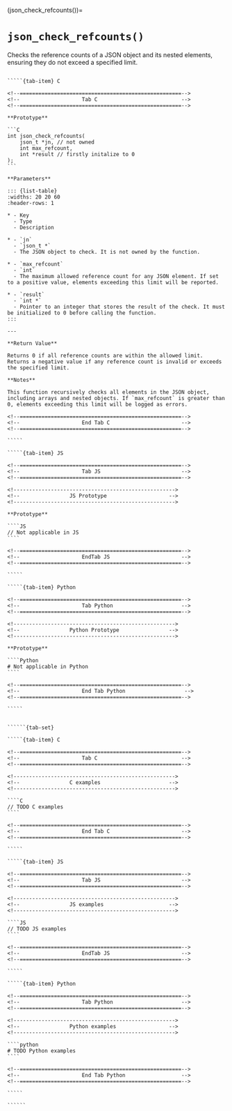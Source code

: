 <!-- ============================================================== -->
(json_check_refcounts())=
# `json_check_refcounts()`
<!-- ============================================================== -->

Checks the reference counts of a JSON object and its nested elements, ensuring they do not exceed a specified limit.

<!------------------------------------------------------------>
<!--                    Prototypes                          -->
<!------------------------------------------------------------>

``````{tab-set}

`````{tab-item} C

<!--====================================================-->
<!--                    Tab C                           -->
<!--====================================================-->

**Prototype**

```C
int json_check_refcounts(
    json_t *jn, // not owned
    int max_refcount,
    int *result // firstly initalize to 0
);
```

**Parameters**

::: {list-table}
:widths: 20 20 60
:header-rows: 1

* - Key
  - Type
  - Description

* - `jn`
  - `json_t *`
  - The JSON object to check. It is not owned by the function.

* - `max_refcount`
  - `int`
  - The maximum allowed reference count for any JSON element. If set to a positive value, elements exceeding this limit will be reported.

* - `result`
  - `int *`
  - Pointer to an integer that stores the result of the check. It must be initialized to 0 before calling the function.
:::

---

**Return Value**

Returns 0 if all reference counts are within the allowed limit. Returns a negative value if any reference count is invalid or exceeds the specified limit.

**Notes**

This function recursively checks all elements in the JSON object, including arrays and nested objects. If `max_refcount` is greater than 0, elements exceeding this limit will be logged as errors.

<!--====================================================-->
<!--                    End Tab C                       -->
<!--====================================================-->

`````

`````{tab-item} JS

<!--====================================================-->
<!--                    Tab JS                          -->
<!--====================================================-->

<!---------------------------------------------------->
<!--                JS Prototype                    -->
<!---------------------------------------------------->

**Prototype**

````JS
// Not applicable in JS
````

<!--====================================================-->
<!--                    EndTab JS                       -->
<!--====================================================-->

`````

`````{tab-item} Python

<!--====================================================-->
<!--                    Tab Python                      -->
<!--====================================================-->

<!---------------------------------------------------->
<!--                Python Prototype                -->
<!---------------------------------------------------->

**Prototype**

````Python
# Not applicable in Python
````

<!--====================================================-->
<!--                    End Tab Python                   -->
<!--====================================================-->

`````

``````

<!------------------------------------------------------------>
<!--                    Examples                            -->
<!------------------------------------------------------------>

```````{dropdown} Examples

``````{tab-set}

`````{tab-item} C

<!--====================================================-->
<!--                    Tab C                           -->
<!--====================================================-->

<!---------------------------------------------------->
<!--                C examples                      -->
<!---------------------------------------------------->

````C
// TODO C examples
````

<!--====================================================-->
<!--                    End Tab C                       -->
<!--====================================================-->

`````

`````{tab-item} JS

<!--====================================================-->
<!--                    Tab JS                          -->
<!--====================================================-->

<!---------------------------------------------------->
<!--                JS examples                     -->
<!---------------------------------------------------->

````JS
// TODO JS examples
````

<!--====================================================-->
<!--                    EndTab JS                       -->
<!--====================================================-->

`````

`````{tab-item} Python

<!--====================================================-->
<!--                    Tab Python                      -->
<!--====================================================-->

<!---------------------------------------------------->
<!--                Python examples                 -->
<!---------------------------------------------------->

````python
# TODO Python examples
````

<!--====================================================-->
<!--                    End Tab Python                  -->
<!--====================================================-->

`````

``````

```````
